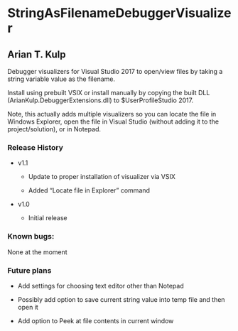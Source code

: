 StringAsFilenameDebuggerVisualizer
==================================

Arian T. Kulp
-------------

Debugger visualizers for Visual Studio 2017 to open/view files by taking a string
variable value as the filename.

Install using prebuilt VSIX or install manually by copying the built DLL
(ArianKulp.DebuggerExtensions.dll) to \$UserProfileStudio 2017.

Note, this actually adds multiple visualizers so you can locate the file in Windows Explorer, open the file in Visual
Studio (without adding it to the project/solution), or in Notepad.

### Release History

-   v1.1

    -   Update to proper installation of visualizer via VSIX

    -   Added “Locate file in Explorer” command

-   v1.0

    -   Initial release

### Known bugs:

None at the moment

### Future plans

-   Add settings for choosing text editor other than Notepad

-   Possibly add option to save current string value into temp file and then
    open it

-   Add option to Peek at file contents in current window